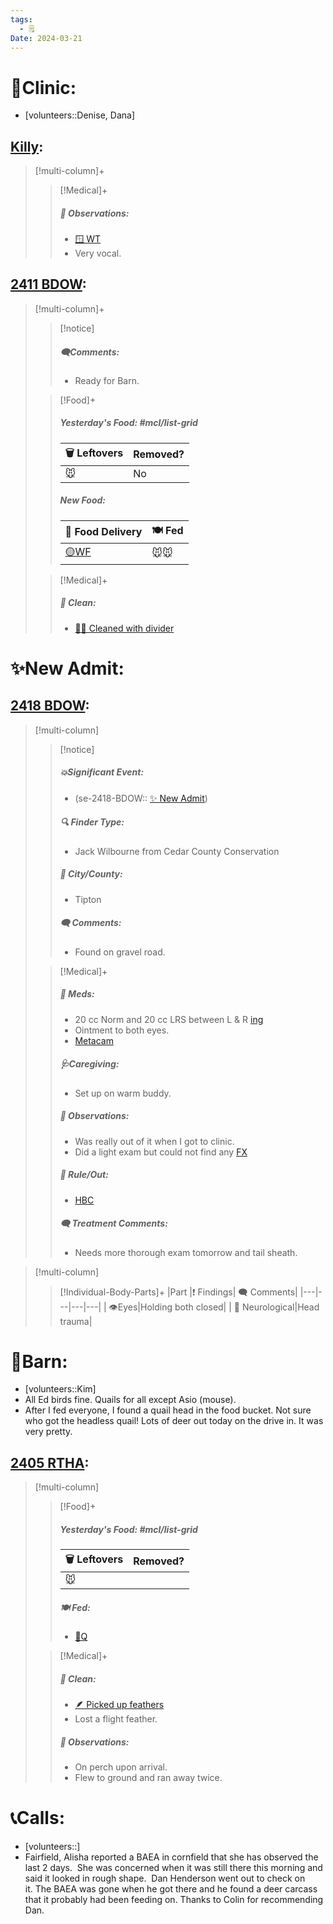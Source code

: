 ```yaml
---
tags:
  - 🗒️
Date: 2024-03-21
---
```


# 🏥Clinic:
- [volunteers::Denise, Dana]

## [Killy](../RARE%20Birds/Ed%20Birds/Killy.md):
> [!multi-column]+
>
>> [!Medical]+
>> ##### 🔭 Observations:
>> - [🪟 WT](../Admin/Codes/Window%20time.md)
>> - Very vocal.

## [2411 BDOW](../RARE%20Birds/2411%20BDOW.md):
> [!multi-column]+
>
>> [!notice]
>> ##### 🗨️Comments:
>> - Ready for Barn.
>
>> [!Food]+
>> ##### Yesterday's Food: #mcl/list-grid
>> |🗑️ Leftovers| Removed?
>> |---|---|
>>|🐭|No
>>
>> ##### New Food:
>> |🚚 Food Delivery| 🍽️ Fed|
>> |---|---|
>>|[🟡WF](../Admin/Codes/Whole%20food.md)|🐭🐭
>
>> [!Medical]+
>>##### 🫧 Clean:
>> - [🧼➗ Cleaned with divider](../Admin/Codes/Cleaned%20with%20divider.md)
>>

# ✨New Admit:

## [2418 BDOW](../RARE%20Birds/2418%20BDOW.md):
> [!multi-column]
>
>> [!notice]
>> ##### 💥Significant Event:
>> - (se-2418-BDOW:: [✨ New Admit](../Admin/Codes/New%20Admit.md))
>>
>> ##### 🔍 Finder Type:
>> - Jack Wilbourne from Cedar County Conservation
>>
>> ##### 🌆 City/County:
>> - Tipton
>>
>>##### 🗨️ Comments:
>>- Found on gravel road.
>
>> [!Medical]+
>> ##### 💊 Meds:
>> - 20 cc Norm and 20 cc LRS between L & R [ing](../Admin/Codes/inguinals.md)
>> - Ointment to both eyes.
>> - [Metacam](../Admin/Codes/Medication/Metacam.md)
>>
>> ##### 🩺Caregiving:
>> - Set up on warm buddy.
>>
>> ##### 🔭 Observations:
>> - Was really out of it when I got to clinic.
>> - Did a light exam but could not find any [FX](../Admin/Codes/Fracture.md)
>>
>>##### 🥼 Rule/Out:
>>- [HBC](../Admin/Codes/HBC.md)
>>
>> ##### 🗨️ Treatment Comments:
>> - Needs more thorough exam tomorrow and tail sheath.
>

> [!multi-column]
>
>> [!Individual-Body-Parts]+
>>|Part |❗ Findings| 🗨️ Comments|
>>|---|---|---|---|
>>| 👁️Eyes|Holding both closed|
>>| 🧠 Neurological|Head trauma|

# 🏡Barn:
- [volunteers::Kim]
- All Ed birds fine. Quails for all except Asio (mouse). 
- After I fed everyone, I found a quail head in the food bucket. Not sure who got the headless quail! Lots of deer out today on the drive in. It was very pretty.

## [2405 RTHA](../RARE%20Birds/2405%20RTHA.md):
> [!multi-column]
>
>> [!Food]+
>> ##### Yesterday's Food: #mcl/list-grid
>> |🗑️ Leftovers| Removed?
>> |---|---|
>>|🐭|
>>
>> ##### 🍽️ Fed:
>> - [🐥Q](../Admin/Codes/Food/Quail.md)
>
>> [!Medical]+
>>##### 🫧 Clean:
>>- [🪶 Picked up feathers](../Admin/Codes/Picked%20up%20feathers.md)
>>	- Lost a flight feather.
>>
>> ##### 🔭 Observations:
>> - On perch upon arrival.
>> - Flew to ground and ran away twice.

# 📞Calls:
- [volunteers::]
- Fairfield, Alisha reported a BAEA in cornfield that she has observed the last 2 days.  She was concerned when it was still there this morning and said it looked in rough shape.  Dan Henderson went out to check on it. The BAEA was gone when he got there and he found a deer carcass that it probably had been feeding on. Thanks to Colin for recommending Dan.